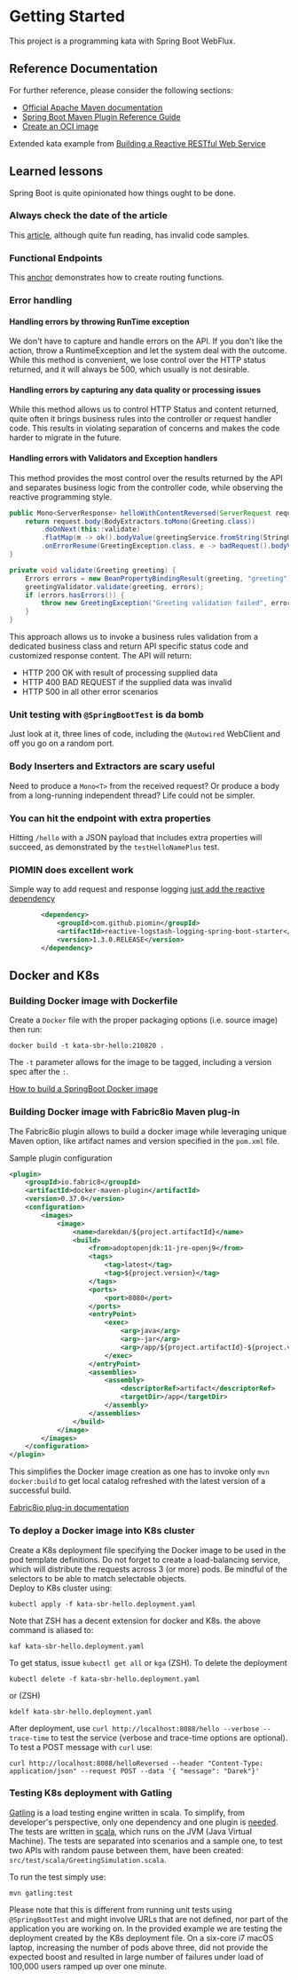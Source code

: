 # Getting Started
This project is a programming kata with Spring Boot WebFlux. 

## Reference Documentation

For further reference, please consider the following sections:

* [Official Apache Maven documentation](https://maven.apache.org/guides/index.html)
* [Spring Boot Maven Plugin Reference Guide](https://docs.spring.io/spring-boot/docs/2.5.4/maven-plugin/reference/html/)
* [Create an OCI image](https://docs.spring.io/spring-boot/docs/2.5.4/maven-plugin/reference/html/#build-image)

Extended kata example
from [Building a Reactive RESTful Web Service](https://spring.io/guides/gs/reactive-rest-service/#scratch)

## Learned lessons

Spring Boot is quite opinionated how things ought to be done.

### Always check the date of the article

This [article](https://spring.io/blog/2016/09/22/new-in-spring-5-functional-web-framework), although quite fun reading,
has invalid code samples.

### Functional Endpoints

This [anchor](https://docs.spring.io/spring-framework/docs/current/reference/html/web-reactive.html#webflux-fn)
demonstrates how to create routing functions.

### Error handling

#### Handling errors by throwing RunTime exception
We don't have to capture and handle errors on the API. If you don't like the action, throw a RuntimeException and let
the system deal with the outcome. While this method is convenient, we lose control over the HTTP status returned, 
and it will always be 500, which usually is not desirable.  

#### Handling errors by capturing any data quality or processing issues
While this method allows us to control HTTP Status and content returned, quite often it brings business rules into the
controller or request handler code. This results in violating separation of concerns and makes the code harder to migrate 
in the future.

#### Handling errors with Validators and Exception handlers
This method provides the most control over the results returned by the API and separates business logic from the controller
code, while observing the reactive programming style.
```java
public Mono<ServerResponse> helloWithContentReversed(ServerRequest request) {
    return request.body(BodyExtractors.toMono(Greeting.class))
        .doOnNext(this::validate)
        .flatMap(m -> ok().bodyValue(greetingService.fromString(StringUtils.reverse(m.getMessage()))))
        .onErrorResume(GreetingException.class, e -> badRequest().bodyValue(GreetingError.from(e)));
}

private void validate(Greeting greeting) {
    Errors errors = new BeanPropertyBindingResult(greeting, "greeting");
    greetingValidator.validate(greeting, errors);
    if (errors.hasErrors()) {
        throw new GreetingException("Greeting validation failed", errors);
    }
}
```
This approach allows us to invoke a business rules validation from a dedicated  business class and return API specific status 
code and customized response content. The API will return:
* HTTP 200 OK with result of processing supplied data
* HTTP 400 BAD REQUEST if the supplied data was invalid
* HTTP 500 in all other error scenarios

### Unit testing with `@SpringBootTest` is da bomb

Just look at it, three lines of code, including the `@Autowired` WebClient and off you go on a random port.

### Body Inserters and Extractors are scary useful

Need to produce a `Mono<T>` from the received request? Or produce a body from a long-running independent thread? Life
could not be simpler.

### You can hit the endpoint with extra properties

Hitting `/hello` with a JSON payload that includes extra properties will succeed, as demonstrated by
the `testHelloNamePlus` test.

### PIOMIN does excellent work

Simple way to add request and response
logging [just add the reactive dependency](https://piotrminkowski.com/2019/10/15/reactive-logging-with-spring-webflux-and-logstash/)
```xml
        <dependency>
            <groupId>com.github.piomin</groupId>
            <artifactId>reactive-logstash-logging-spring-boot-starter</artifactId>
            <version>1.3.0.RELEASE</version>
        </dependency>
```

## Docker and K8s 

### Building Docker image with Dockerfile

Create a `Docker` file with the proper packaging options (i.e. source image) then run:
```shell
docker build -t kata-sbr-hello:210820 .
```

The `-t` parameter allows for the image to be tagged, including a version spec after the `:`.

[How to build a SpringBoot Docker image](https://spring.io/guides/gs/spring-boot-docker/)

### Building Docker image with Fabric8io Maven plug-in
The Fabric8io plugin allows to build a docker image while leveraging unique Maven option, like artifact names and version
specified in the `pom.xml` file.

Sample plugin configuration
```xml
<plugin>
    <groupId>io.fabric8</groupId>
    <artifactId>docker-maven-plugin</artifactId>
    <version>0.37.0</version>
    <configuration>
        <images>
            <image>
                <name>darekdan/${project.artifactId}</name>
                <build>
                    <from>adoptopenjdk:11-jre-openj9</from>
                    <tags>
                        <tag>latest</tag>
                        <tag>${project.version}</tag>
                    </tags>
                    <ports>
                        <port>8080</port>
                    </ports>
                    <entryPoint>
                        <exec>
                            <arg>java</arg>
                            <arg>-jar</arg>
                            <arg>/app/${project.artifactId}-${project.version}.jar</arg>
                        </exec>
                    </entryPoint>
                    <assemblies>
                        <assembly>
                            <descriptorRef>artifact</descriptorRef>
                            <targetDir>/app</targetDir>
                        </assembly>
                    </assemblies>
                </build>
            </image>
        </images>
    </configuration>
</plugin>
```
This simplifies the Docker image creation as one has to invoke only `mvn docker:build` to get local catalog refreshed 
with the latest version of a successful build.  

[Fabric8io plug-in documentation](https://dmp.fabric8.io/)

### To deploy a Docker image into K8s cluster

Create a K8s deployment file specifying the Docker image to be used in the pod template 
definitions. Do not forget to create a load-balancing service, which will distribute the requests across
3 (or more) pods. Be mindful of the selectors to be able to match selectable objects.  
Deploy to K8s cluster using:
```shell
kubectl apply -f kata-sbr-hello.deployment.yaml
```

Note that ZSH has a decent extension for docker and K8s. the above command is aliased to:
```shell
kaf kata-sbr-hello.deployment.yaml
```

To get status, issue `kubectl get all` or `kga` (ZSH). To delete the deployment
```shell
kubectl delete -f kata-sbr-hello.deployment.yaml
```
or (ZSH)
```shell
kdelf kata-sbr-hello.deployment.yaml
```

After deployment, use `curl http://localhost:8088/hello --verbose --trace-time` 
to test the service (verbose and trace-time options are optional).  
To test a POST message with `curl` use:
```shell
curl http://localhost:8088/helloReversed --header "Content-Type: application/json" --request POST --data '{ "message": "Darek"}'
```

### Testing K8s deployment with Gatling
[Gatling](https://gatling.io/) is a load testing engine written in scala. To simplify, 
from developer's perspective, only one dependency and one plugin is [needed](https://gatling.io/docs/gatling/reference/current/extensions/maven_plugin/). 
The tests are written in [scala](https://www.scala-lang.org/), which runs on the JVM
(Java Virtual Machine). The tests are separated into scenarios and a sample one, to test
two APIs with random pause between them, have been created: `src/test/scala/GreetingSimulation.scala`. 

To run the test 
simply use:
```shell
mvn gatling:test
```

Please note that this is different from running unit tests using `@SpringBootTest` and might involve
URLs that are not defined, nor part of the application you are working on. In the provided
example we are testing the deployment created by the K8s deployment file. On a six-core i7
macOS laptop, increasing the number of pods above three, did not provide the expected boost
and resulted in large number of failures under load of 100,000 users ramped up over one minute.